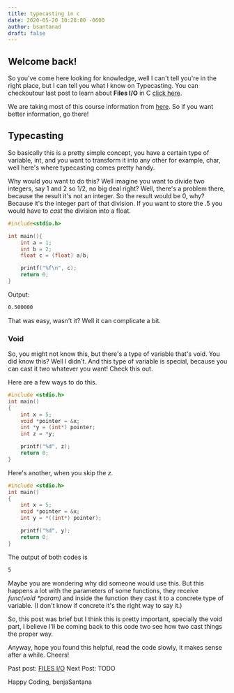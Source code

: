 ```yaml
---
title: typecasting in c
date: 2020-05-20 10:28:00 -0600
author: bsantanad
draft: false
---
```


## Welcome back!

So you've come here looking for knowledge, well I can't tell you're in
the right place, but I can tell you what I know on Typecasting.
You can checkoutour last post to learn about __Files I/O__ in
C [click here][ReLearning].

We are taking most of this course information from [here][page].
So if you want better information, go there!

## Typecasting

So basically this is a pretty simple concept, you have a certain type of
variable, int, and you want to transform it into any other for example,
char, well here's where typecasting comes pretty handy.

Why would you want to do this? Well imagine you want to divide two
integers, say 1 and 2 so 1/2, no big deal right? Well, there's
a problem there, because the result it's not an integer. So
the result would be 0, why? Because it's the integer part
of that division. If you want to store the .5 you would have to
_cast_ the division into a float.



```c
#include<stdio.h>

int main(){
    int a = 1;
    int b = 2;
    float c = (float) a/b;

    printf("%f\n", c);
    return 0;
}
```
Output:

```bash
0.500000
```
That was easy, wasn't it? Well it can complicate a bit.

### Void

So, you might not know this, but there's a type of variable that's
void. You did know this? Well I didn't. And this type of variable
is special, because you can cast it two whatever you want! Check this
out.

Here are a few ways to do this.

```c
#include <stdio.h>
int main()
{
    int x = 5;
    void *pointer = &x;
    int *y = (int*) pointer;
    int z = *y;

    printf("%d", z);
    return 0;
}
```
Here's another, when you skip the _z_.

```c
#include <stdio.h>
int main()
{
    int x = 5;
    void *pointer = &x;
    int y = *((int*) pointer);

    printf("%d", y);
    return 0;
}

```

The output of both codes is

```bash
5
```
Maybe you are wondering why did someone would use this. But this happens a
lot with the parameters of some functions, they receive
_func(void *param)_ and inside the function they cast it to
a concrete type of variable. (I don't know if concrete it's the
right way to say it.)

So, this post was brief but I think this is pretty important, specially
the void part, I believe I'll be coming back to this code two see how
two cast things the proper way.

Anyway, hope you found this helpful, read the code slowly, it makes sense
after a while. Cheers!

Past post: [FILES I/O][ReLearning]
Next Post: TODO

Happy Coding,
benjaSantana

[page]: https://www.cprogramming.com/tutorial/c/lesson1.html
[ReLearning]: https://benjasantana.github.io/2020/05/19/Files.html
[nextLesson]: https://benjasantana.github.io/
